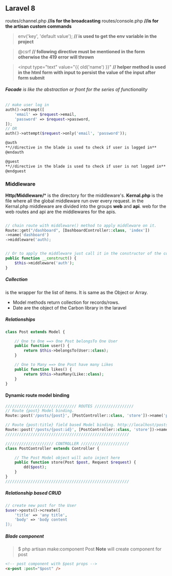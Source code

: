 ## Laravel 8

routes/channel.php **//is for the broadcasting**
routes/console.php **//is for the artisan custom commands**

> env('key', 'default value'); **// is used to get the env variable in the project**

> @csrf **// following directive must be mentioned in the form otherwise the 419 error will thrown**

> <input type="text" value="{{ old('name') }}" **// helper method is used in the html form with input to persist the value of the input after form submit**

###### **Facade** is like the abstraction or front for the series of functionality

```php
// make user log in
auth()->attempt([
    'email' => $request->email,
    'password' => $request->password,
]);
// OR
auth()->attempt($request->only('email', 'password'));
```

```html
@auth 
**//directive in the blade is used to check if user is logged in**
@endauth
```
```html
@guest
**//directive in the blade is used to check if user is not logged in**
@endguest
```
### Middleware
**Http/Middleware/*** is the directory for the middleware's. **Kernal.php** is the file where all the global middleware run over every request. in the Kernal.php middleware are divided into the groups **web** and **api**. web for the web routes and api are the middlewares for the apis.

```php

// chain route with middleware() method to apply middleware on it.
Route::get("/dashboard", [DashboardController::class, 'index'])
->name('dashboard')
->middleware('auth);
```

```php

// Or to apply the middleware just call it in the constructor of the controller
public function __construct() {
    $this->middleware('auth');
}
```

##### Collection
is the wrapper for the list of items. It is same as the Object or Array. 
* Model methods return collection for records/rows.
* Date are the object of the Carbon library in the laravel

##### Relationships
```php
class Post extends Model {

    // One to One ==> One Post belongsTo One User
    public function user() {
        return $this->belongsTo(User::class);
    }

    // One to Many ==> One Post have many Likes
    public function likes() {
        return $this->hasMany(Like::class);
    }
}
```

#### Dynamic route model binding

```php
/////////////////////////////// ROUTES /////////////////
// Route {post} Model binding. 
Route::post('/posts/{post}', [PostController::class, 'store'])->name('posts');

// Route {post:title} field based Model binding. http://localhost/posts/new-article ==> Post with title "new-article" will be bind
Route::post('/posts/{post:id}', [PostController::class, 'store'])->name('posts');
//////////////////////////////////////////////////////

///////////////////// CONTROLLER /////////////////////
class PostController extends Controller {

    // The Post Model object will auto inject here
    public function store(Post $post, Request $request) {
        dd($post);
    }
}
//////////////////////////////////////////////////////
```

##### Relationship based CRUD

```php
// create new post for the User
$user->posts()->create([
    'title' => 'any title',
    'body' => 'body content
]);
```

##### Blade component

>$ php artisan make:component Post
**Note** will create component for post

```html
<!-- post component with $post props -->
<x-post :post="$post" />
```